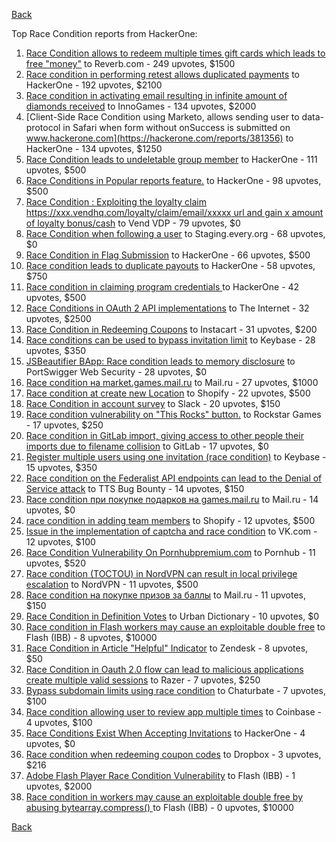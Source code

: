 [Back](../README.md)

Top Race Condition reports from HackerOne:

1. [Race Condition allows to redeem multiple times gift cards which leads to free "money"](https://hackerone.com/reports/759247) to Reverb.com - 249 upvotes, $1500
2. [Race condition in performing retest allows duplicated payments](https://hackerone.com/reports/429026) to HackerOne - 192 upvotes, $2100
3. [Race condition in activating email resulting in infinite amount of diamonds received](https://hackerone.com/reports/509629) to InnoGames - 134 upvotes, $2000
4. [Client-Side Race Condition using Marketo, allows sending user to data-protocol in Safari when form without onSuccess is submitted on www.hackerone.com](https://hackerone.com/reports/381356) to HackerOne - 134 upvotes, $1250
5. [Race Condition leads to undeletable group member](https://hackerone.com/reports/604534) to HackerOne - 111 upvotes, $500
6. [Race Conditions in Popular reports feature.](https://hackerone.com/reports/146845) to HackerOne - 98 upvotes, $500
7. [Race Condition : Exploiting the loyalty claim https://xxx.vendhq.com/loyalty/claim/email/xxxxx url and gain x amount of loyalty bonus/cash](https://hackerone.com/reports/331940) to Vend VDP - 79 upvotes, $0
8. [Race Condition when following a user](https://hackerone.com/reports/927384) to Staging.every.org - 68 upvotes, $0
9. [Race Condition in Flag Submission](https://hackerone.com/reports/454949) to HackerOne - 66 upvotes, $500
10. [Race condition leads to duplicate payouts](https://hackerone.com/reports/220445) to HackerOne - 58 upvotes, $750
11. [Race condition in claiming program credentials ](https://hackerone.com/reports/488985) to HackerOne - 42 upvotes, $500
12. [Race Conditions in OAuth 2 API implementations](https://hackerone.com/reports/55140) to The Internet - 32 upvotes, $2500
13. [Race Condition in Redeeming Coupons](https://hackerone.com/reports/157996) to Instacart - 31 upvotes, $200
14. [Race conditions can be used to bypass invitation limit](https://hackerone.com/reports/115007) to Keybase - 28 upvotes, $350
15. [JSBeautifier BApp: Race condition leads to memory disclosure](https://hackerone.com/reports/187134) to PortSwigger Web Security - 28 upvotes, $0
16. [Race condition на market.games.mail.ru](https://hackerone.com/reports/317557) to Mail.ru - 27 upvotes, $1000
17. [Race condition at create new Location](https://hackerone.com/reports/413759) to Shopify - 22 upvotes, $500
18. [Race Condition in account survey](https://hackerone.com/reports/165570) to Slack - 20 upvotes, $150
19. [Race condition vulnerability on "This Rocks" button.](https://hackerone.com/reports/474021) to Rockstar Games - 17 upvotes, $250
20. [Race condition in GitLab import, giving access to other people their imports due to filename collision](https://hackerone.com/reports/214028) to GitLab - 17 upvotes, $0
21. [Register multiple users using one invitation (race condition)](https://hackerone.com/reports/148609) to Keybase - 15 upvotes, $350
22. [Race condition on the Federalist API endpoints can lead to the Denial of Service attack](https://hackerone.com/reports/249319) to TTS Bug Bounty - 14 upvotes, $150
23. [Race condition при покупке подарков на games.mail.ru](https://hackerone.com/reports/685432) to Mail.ru - 14 upvotes, $0
24. [race condition in adding team members](https://hackerone.com/reports/176127) to Shopify - 12 upvotes, $500
25. [Issue in the implementation of captcha and race condition](https://hackerone.com/reports/67562) to VK.com - 12 upvotes, $100
26. [Race Condition Vulnerability On Pornhubpremium.com](https://hackerone.com/reports/183624) to Pornhub - 11 upvotes, $520
27. [Race condition (TOCTOU) in NordVPN can result in local privilege escalation](https://hackerone.com/reports/768110) to NordVPN - 11 upvotes, $500
28. [Race condition на покупке призов за баллы](https://hackerone.com/reports/700833) to Mail.ru - 11 upvotes, $150
29. [Race Condition in Definition Votes](https://hackerone.com/reports/152717) to Urban Dictionary - 10 upvotes, $0
30. [Race condition in Flash workers may cause an exploitabl​e double free](https://hackerone.com/reports/37240) to Flash (IBB) - 8 upvotes, $10000
31. [Race Condition in Article "Helpful" Indicator](https://hackerone.com/reports/109485) to Zendesk - 8 upvotes, $50
32. [Race Condition in Oauth 2.0 flow can lead to malicious applications create multiple valid sessions](https://hackerone.com/reports/699112) to Razer - 7 upvotes, $250
33. [Bypass subdomain limits using race condition](https://hackerone.com/reports/395351) to Chaturbate - 7 upvotes, $100
34. [Race condition allowing user to review app multiple times](https://hackerone.com/reports/106360) to Coinbase - 4 upvotes, $100
35. [Race Conditions Exist When Accepting Invitations](https://hackerone.com/reports/119354) to HackerOne - 4 upvotes, $0
36. [Race condition when redeeming coupon codes](https://hackerone.com/reports/59179) to Dropbox - 3 upvotes, $216
37. [Adobe Flash Player Race Condition Vulnerability](https://hackerone.com/reports/119657) to Flash (IBB) - 1 upvotes, $2000
38. [Race condition in workers may cause an exploitable double free by abusing bytearray.compress()  ](https://hackerone.com/reports/47227) to Flash (IBB) - 0 upvotes, $10000


[Back](../README.md)